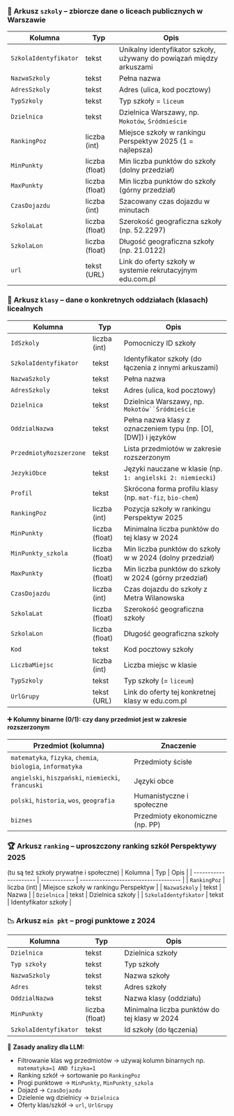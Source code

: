 ### 🏫 **Arkusz `szkoly`** – zbiorcze dane o liceach publicznych w Warszawie

| Kolumna               | Typ            | Opis                                                                |
| --------------------- | -------------- | ------------------------------------------------------------------- |
| `SzkolaIdentyfikator` | tekst          | Unikalny identyfikator szkoły, używany do powiązań między arkuszami |
| `NazwaSzkoly`         | tekst          | Pełna nazwa                                                         |
| `AdresSzkoly`         | tekst          | Adres (ulica, kod pocztowy)                                         |
| `TypSzkoly`           | tekst          | Typ szkoły = `liceum`                                               |
| `Dzielnica`           | tekst          | Dzielnica Warszawy, np. `Mokotów`, `Śródmieście`                    |
| `RankingPoz`          | liczba (int)   | Miejsce szkoły w rankingu Perspektyw 2025 (1 = najlepsza)           |
| `MinPunkty`           | liczba (float) | Min liczba punktów do szkoły (dolny przedział)                      |
| `MaxPunkty`           | liczba (float) | Min liczba punktów do szkoły (górny przedział)                      |
| `CzasDojazdu`         | liczba (int)   | Szacowany czas dojazdu w minutach                                   |
| `SzkolaLat`           | liczba (float) | Szerokość geograficzna szkoły (np. 52.2297)                         |
| `SzkolaLon`           | liczba (float) | Długość geograficzna szkoły (np. 21.0122)                           |
| `url`                 | tekst (URL)    | Link do oferty szkoły w systemie rekrutacyjnym edu.com.pl           |

### 🧾 **Arkusz `klasy`** – dane o konkretnych oddziałach (klasach) licealnych

| Kolumna                 | Typ            | Opis                                                             |
| ----------------------- | -------------- | ---------------------------------------------------------------- |
| `IdSzkoly`              | liczba (int)   | Pomocniczy ID szkoły                                             |
| `SzkolaIdentyfikator`   | tekst          | Identyfikator szkoły (do łączenia z innymi arkuszami)            |
| `NazwaSzkoly`           | tekst          | Pełna nazwa                                                      |
| `AdresSzkoly`           | tekst          | Adres (ulica, kod pocztowy)                                      |
| `Dzielnica`             | tekst          | Dzielnica Warszawy, np. `Mokotów``Śródmieście`                   |
| `OddzialNazwa`          | tekst          | Pełna nazwa klasy z oznaczeniem typu (np. \[O], \[DW]) i języków |
| `PrzedmiotyRozszerzone` | tekst          | Lista przedmiotów w zakresie rozszerzonym                        |
| `JezykiObce`            | tekst          | Języki nauczane w klasie (np. `1: angielski 2: niemiecki`)       |
| `Profil`                | tekst          | Skrócona forma profilu klasy (np. `mat-fiz`, `bio-chem`)         |
| `RankingPoz`            | liczba (int)   | Pozycja szkoły w rankingu Perspektyw 2025                        |
| `MinPunkty`             | liczba (float) | Minimalna liczba punktów do tej klasy w 2024                     |
| `MinPunkty_szkola`      | liczba (float) | Min liczba punktów do szkoły w w 2024 (dolny przedział)          |
| `MaxPunkty`             | liczba (float) | Min liczba punktów do szkoły w 2024 (górny przedział)            |
| `CzasDojazdu`           | liczba (int)   | Czas dojazdu do szkoły z Metra Wilanowska                        |
| `SzkolaLat`             | liczba (float) | Szerokość geograficzna szkoły                                    |
| `SzkolaLon`             | liczba (float) | Długość geograficzna szkoły                                      |
| `Kod`                   | tekst          | Kod pocztowy szkoły                                              |
| `LiczbaMiejsc`          | liczba (int)   | Liczba miejsc w klasie                                           |
| `TypSzkoly`             | tekst          | Typ szkoły (= `liceum`)                                          |
| `UrlGrupy`              | tekst (URL)    | Link do oferty tej konkretnej klasy w edu.com.pl                 |

#### ➕ Kolumny binarne (0/1): czy dany przedmiot jest w zakresie rozszerzonym

| Przedmiot (kolumna)                                         | Znaczenie                       |
| ----------------------------------------------------------- | ------------------------------- |
| `matematyka`, `fizyka`, `chemia`, `biologia`, `informatyka` | Przedmioty ścisłe               |
| `angielski`, `hiszpański`, `niemiecki`, `francuski`         | Języki obce                     |
| `polski`, `historia`, `wos`, `geografia`                    | Humanistyczne i społeczne       |
| `biznes`                                                    | Przedmioty ekonomiczne (np. PP) |

### 🏆 **Arkusz `ranking`** – uproszczony ranking szkół Perspektywy 2025
(tu są też szkoły prywatne i społeczne)
| Kolumna               | Typ          | Opis                                 |
| --------------------- | ------------ | ------------------------------------ |
| `RankingPoz`          | liczba (int) | Miejsce szkoły w rankingu Perspektyw |
| `NazwaSzkoly`         | tekst        | Nazwa                                |
| `Dzielnica`           | tekst        | Dzielnica szkoły                     |
| `SzkolaIdentyfikator` | tekst        | Identyfikator szkoły                 |

### 📉 **Arkusz `min pkt`** – progi punktowe z 2024

| Kolumna               | Typ            | Opis                                           |
| --------------------- | -------------- | ---------------------------------------------- |
| `Dzielnica`           | tekst          | Dzielnica szkoły                               |
| `Typ szkoły`          | tekst          | Typ szkoły                                     |
| `NazwaSzkoly`         | tekst          | Nazwa szkoły                                   |
| `Adres`               | tekst          | Adres szkoły                                   |
| `OddzialNazwa`        | tekst          | Nazwa klasy (oddziału)                         |
| `MinPunkty`           | liczba (float) | Minimalna liczba punktów do tej klasy w 2024   |
| `SzkolaIdentyfikator` | tekst          | Id szkoły (do łączenia)                        |

🧠 **Zasady analizy dla LLM:**
* Filtrowanie klas wg przedmiotów → używaj kolumn binarnych np. `matematyka=1 AND fizyka=1`
* Ranking szkół → sortowanie po `RankingPoz`
* Progi punktowe → `MinPunkty`, `MinPunkty_szkola`
* Dojazd → `CzasDojazdu`
* Dzielenie wg dzielnicy → `Dzielnica`
* Oferty klas/szkół → `url`, `UrlGrupy`
